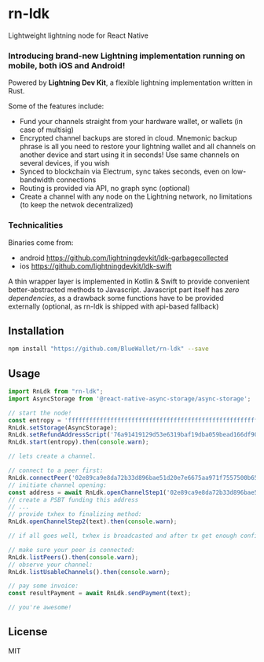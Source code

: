 # rn-ldk

Lightweight lightning node for React Native


### Introducing brand-new Lightning implementation running on mobile, both iOS and Android!

Powered by **Lightning Dev Kit**, a flexible lightning implementation written in Rust.

Some of the features include:

* Fund your channels straight from your hardware wallet, or wallets (in case of multisig)
* Encrypted channel backups are stored in cloud. Mnemonic backup phrase is all you need to restore your lightning wallet and all channels on another device and start using it in seconds! Use same channels on several devices, if you wish
* Synced to blockchain via Electrum, sync takes seconds, even on low-bandwidth connections
* Routing is provided via API, no graph sync (optional)
* Create a channel with any node on the Lightning network, no limitations (to keep the netwok decentralized)

### Technicalities

Binaries come from:

* android https://github.com/lightningdevkit/ldk-garbagecollected
* ios https://github.com/lightningdevkit/ldk-swift

A thin wrapper layer is implemented in Kotlin & Swift to provide convenient better-abstracted methods to Javascript.
Javascript part itself has *zero dependencies*, as a drawback some functions have to be provided externally (optional,
as rn-ldk is shipped with api-based fallback)

## Installation

```sh
npm install "https://github.com/BlueWallet/rn-ldk" --save
```

## Usage

```js
import RnLdk from "rn-ldk";
import AsyncStorage from '@react-native-async-storage/async-storage';

// start the node!
const entropy = 'ffffffffffffffffffffffffffffffffffffffffffffffffffffffffffffffff';
RnLdk.setStorage(AsyncStorage);
RnLdk.setRefundAddressScript('76a91419129d53e6319baf19dba059bead166df90ab8f588ac'); // 13HaCAB4jf7FYSZexJxoczyDDnutzZigjS
RnLdk.start(entropy).then(console.warn);

// lets create a channel.

// connect to a peer first:
RnLdk.connectPeer('02e89ca9e8da72b33d896bae51d20e7e6675aa971f7557500b6591b15429e717f1', '165.227.95.104', 9735).then(console.warn); // lnd1.bluewallet.io
// initiate channel opening:
const address = await RnLdk.openChannelStep1('02e89ca9e8da72b33d896bae51d20e7e6675aa971f7557500b6591b15429e717f1', 100000);
// create a PSBT funding this address
// ...
// provide txhex to finalizing method:
RnLdk.openChannelStep2(text).then(console.warn);

// if all goes well, txhex is broadcasted and after tx get enough confirmations channel will be usable!

// make sure your peer is connected:
RnLdk.listPeers().then(console.warn);
// observe your channel:
RnLdk.listUsableChannels().then(console.warn);

// pay some invoice:
const resultPayment = await RnLdk.sendPayment(text);

// you're awesome!
```

## License

MIT
